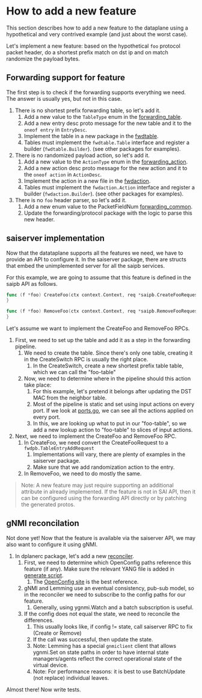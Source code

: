 # How to add a new feature

This section describes how to add a new feature to the dataplane using a hypothetical and very contrived example (and just about the worst case).

Let's implement a new feature: based on the hypothetical `foo` protocol packet header, do a shortest prefix match on dst ip and on match randomize the payload bytes.

## Forwarding support for feature

The first step is to check if the forwarding supports everything we need. The answer is usually yes, but not in this case.

1. There is no shortest prefix forwarding table, so let's add it.
   1. Add a new value to the `TableType` enum in the [forwarding_table](../../proto/forwarding/forwarding_table.proto).
   2. Add a new entry desc proto message for the new table and it to the `oneof entry` in `EntryDesc`.
   3. Implement the table in a new package in the [fwdtable](../forwarding/fwdtable/).
   4. Tables must implement the `fwdtable.Table` interface and register a builder (`fwdtable.Builder`). (see other packages for examples).
2. There is no randomized payload action, so let's add it.
   1. Add a new value to the `ActionType` enum in the [forwarding_action](../../proto/forwarding/forwarding_action.proto).
   2. Add a new action desc proto message for the new action and it to the `oneof action` in `ActionDesc`.
   3. Implement the action in a new file in the [fwdaction](../forwarding/fwdaction/actions).
   4. Tables must implement the `fwdaction.Action` interface and register a builder (`fwdaction.Builder`). (see other packages for examples).
3. There is no `foo` header parser, so let's add it.
   1. Add a new enum value to the PacketFieldNum [forwarding_common](../../proto/forwarding/forwarding_common.proto).
   2. Update the forwarding/protocol package with the logic to parse this new header.

## saiserver implementation

Now that the datataplane supports all the features we need, we have to provide an API to configure it. In the saiserver package, there are structs that
embed the unimplemented server for all the saipb services.

For this example, we are going to assume that this feature is defined in the saipb API as follows.

```go
func (f *foo) CreateFoo(ctx context.Context, req *saipb.CreateFooRequest) (*saipb.CreateFooResponse, error) {
}

func (f *foo) RemoveFoo(ctx context.Context, req *saipb.RemoveFooRequest) (*saipb.RemoveFooResponse, error) {
}
```

Let's assume we want to implement the CreateFoo and RemoveFoo RPCs.

1. First, we need to set up the table and add it as a step in the forwarding pipeline.
   1. We need to create the table. Since there's only one table, creating it in the CreateSwitch RPC is usually the right place.
      1. In the CreateSwitch, create a new shortest prefix table table, which we can call the "foo-table"
   2. Now, we need to determine where in the pipeline should this action take place:
      1. For this example, let's pretend it belongs after updating the DST MAC from the neighbor table.
      2. Most of the pipeline is static and set using input actions on every port. If we look at [ports.go](../saiserver/ports.go), we can see all the actions applied on every port.
      3. In this, we are looking up what to put in our "foo-table", so we add a new lookup action to "foo-table" to slices of input actions.
2. Next, we need to implement the CreateFoo and RemoveFoo RPC.
   1. In CreateFoo, we need convert the CreateFooRequest to a `fwdpb.TableEntryAddRequest`
      1. Implementations will vary, there are plenty of examples in the saiserver package.
      2. Make sure that we add randomization action to the entry.
   2. In RemoveFoo, we need to do mostly the same.

>Note: A new feature may just require supporting an additional attribute in already implemented. If the feature is not in SAI API, then it can be configured using the forwarding API directly or by patching the generated protos.

## gNMI reconcilation

Not done yet! Now that the feature is available via the saiserver API, we may also want to configure it using gNMI.

1. In dplanerc package, let's add a new [reconciler](../../gnmi/reconciler/reconciler.go).
   1. First, we need to determine which OpenConfig paths reference this feature (if any). Make sure the relevant YANG file is added in [generate script](../../gnmi/generate.sh).
      1. The [OpenConfig site](https://openconfig.net/projects/models/paths/index.html) is the best reference.
   2. gNMI and Lemming use an eventual consistency, pub-sub model, so in the reconciler we need to subscribe to the config paths for our feature.
      1. Generally, using ygnmi.Watch and a batch subscription is useful.
   3. If the config does not equal the state, we need to reconcile the differences.
      1. This usually looks like, if config != state, call saiserver RPC to fix (Create or Remove)
      2. If the call was successful, then update the state.
      3. Note: Lemming has a special `gnmiclient` client that allows ygnmi.Set on state paths in order to have internal state managers/agents reflect the correct operational state of the virtual device.
      4. Note: For performance reasons: it is best to use BatchUpdate (not replace) individual leaves.

Almost there! Now write tests.
